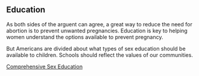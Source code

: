 ## Education

As both sides of the arguent can agree, a great way to reduce the need for abortion is to prevent unwanted pregnancies. Education is key to helping women understand the options available to prevent pregnancy. 

But Americans are divided about what types of sex education should be available to children. Schools should reflect the values of our communities.

[Comprehensive Sex Education](https://www.newswise.com/articles/comprehensive-sex-education-might-reduce-teen-pregnancies) 
